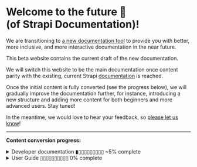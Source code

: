 # Welcome to the future 🚀<br/>(of Strapi Documentation)!

We are transitioning to [a new documentation tool](https://docusaurus.io) to provide you with better, more inclusive, and more interactive documentation in the near future.

This beta website contains the current draft of the new documentation.

We will switch this website to be the main documentation once content parity with the existing, current Strapi [documentation](https://docs.strapi.io) is reached.

Once the initial content is fully converted (see the progress below), we will gradually improve the documentation further, for instance, introducing a new structure and adding more content for both beginners and more advanced users. Stay tuned!

<!-- TODO: update with actual communication link -->
In the meantime, we would love to hear your feedback, so [please let us know](https://forum.strapi.io)!

***

**Content conversion progress:**

<details>
<summary>Developer documentation ▮▯▯▯▯▯▯▯▯▯ ~5% complete</summary>

  - [ ] 🚀 Getting Started
    - [ ] Introduction
    - [ ] [Quick Start Guide](/docs/dev-docs/quick-start)
    - [ ] FAQ
    - [ ] Usage information
  - [ ] ⚙️ Setup & Deployment
    - [x] [Installation](/docs/dev-docs/setup-deployment-guides/installation)
      - [x] [CLI](/docs/dev-docs/setup-deployment-guides/installation/cli)
      - [x] [Docker](/docs/dev-docs/setup-deployment-guides/installation/docker)
    - [ ] Project structure
    - [ ] Required configurations
        - [ ] Database configuration
        - [ ] Server configuration
        - [ ] Admin panel
        - [ ] Middlewares
    - [ ] Optional configurations
      - [ ] API tokens
      - [ ] Functions
      - [ ] Cron jobs
      - [ ] API
      - [ ] Plugins
      - [ ] [Environment](/docs/dev-docs/setup-deployment-guides/configurations/optional/environment)
      - [ ] Public Assets
      - [ ] Single Sign On
      - [ ] Role-Based Access Control
      - [ ] TypeScript
    - [ ] Deployment
      - [ ] Strapi Cloud
      - [ ] Hosting Provider Guides
        - [ ] Amazon AWS
        - [ ] Azure
        - [ ] DigitalOcean App Platform
        - [ ] DigitalOcean Droplets
        - [ ] Google App Engine
        - [ ] Heroku
      - [ ] Optional Software Guides
        - [ ] Caddy
        - [ ] HAProxy
        - [ ] Nginx
  - [ ] 🔧 Development
    - [ ] Back-end customization
      - [ ] Routes
      - [x] [Middlewares](/docs/dev-docs/development/backend-customization/middlewares)
      - [x] [Controllers](/docs/dev-docs/development/backend-customization/controllers)
      - [ ] Requests & Responses
      - [ ] Services
      - [ ] Models
      - [ ] Webhooks
    - [ ] Admin panel customization
    - [ ] Plugins extension
    - [ ] Plugins development
    - [ ] Custom fields
    - [ ] TypeScript
    - [ ] Providers
  - [ ] 💻 Developer Resources
    - [ ] [REST API](/docs/dev-docs/api/rest)
      - [x] [API endpoints](/docs/dev-docs/api/rest)
      - [x] [API parameters](/docs/dev-docs/api/rest/parameters.md)
        - [ ] Filtering, Locale, and Publication State
        - [ ] Population & Field Selection
        - [ ] Sort & Pagination
    - [ ] GraphQL API
    - [ ] Entity Service API
      - [ ] CRUD operations
      - [ ] Filters
      - [ ] Populate
      - [ ] Ordering & pagination
      - [ ] Components and dynamic zones
    - [ ] Query Engine API
      - [ ] Single Operations
      - [ ] Bulk Operations
      - [ ] Filtering
      - [ ] Populating
      - [ ] Ordering & pagination
    - [ ] Plugin APIs
      - [ ] Server API for plugins
      - [x] [Admin Panel API for plugins](/docs/dev-docs/api/admin-panel-api)
    - [ ] CLI
    - [ ] Error handling
    - [ ] Unit testing
    - [ ] Database migrations
    - [ ] Integration guides
      - [ ] Vue.js
      - [ ] Angular
      - [ ] Next.js
      - [ ] Nuxt.js
      - [ ] GraphQL
      - [ ] Gatsby
      - [ ] Gridsome
      - [ ] Jekyll
      - [ ] Svelte
      - [ ] Sapper
      - [ ] Python
      - [ ] Flutter
      - [ ] Go
      - [ ] Laravel
  - [ ] 🧩 Strapi plugins
    - [ ] GraphQL
    - [ ] Internationalization
    - [ ] Users & Permissions
    - [ ] Email
    - [ ] Upload
    - [ ] Sentry
    - [ ] API Documentation
  - [ ] ♻️ Update & Migration
    - [ ] Update
    - [ ] Migration
      - [ ] v4 migration guides
      - [ ] v3 to v4 migration guides
        - [ ] Code migration guide
          - [ ] Updating the back end
          - [ ] Configurations
          - [ ] Dependencies
          - [ ] Routes
          - [ ] Controllers
          - [ ] Services
          - [ ] Content-type schema
          - [ ] Policies
          - [ ] Route middlewares
          - [ ] Global middlewares
          - [ ] GraphQL
        - [ ] Updating the front end
          - [ ] WYSIWYG customization
          - [ ] Translations
          - [ ] Webpack configuration
          - [ ] Theme customizations
          - [ ] Strapi global variable calls
    - [ ] Data migration guide
      - [ ] SQL v3 to v4 migration
      - [ ] SQL relations cheatsheet
      - [ ] MongoDB v3 to SQL v3 migration
      - [ ] MongoDB vs. SQL cheatsheet
    - [ ] Plugin migration guide
      - [ ] Updating the folder structure
      - [ ] Migrating the back end
      - [ ] Migrating the front end
      - [ ] Enabling a plugin

</details>

<details>
<summary>User Guide ▯▯▯▯▯▯▯▯▯▯ 0% complete</summary>
</details>
